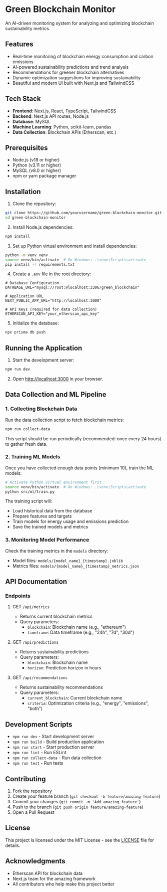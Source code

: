 # Green Blockchain Monitor

An AI-driven monitoring system for analyzing and optimizing blockchain sustainability metrics.

## Features

- Real-time monitoring of blockchain energy consumption and carbon emissions
- AI-powered sustainability predictions and trend analysis
- Recommendations for greener blockchain alternatives
- Dynamic optimization suggestions for improving sustainability
- Beautiful and modern UI built with Next.js and TailwindCSS

## Tech Stack

- **Frontend**: Next.js, React, TypeScript, TailwindCSS
- **Backend**: Next.js API routes, Node.js
- **Database**: MySQL
- **Machine Learning**: Python, scikit-learn, pandas
- **Data Collection**: Blockchain APIs (Etherscan, etc.)

## Prerequisites

- Node.js (v18 or higher)
- Python (v3.11 or higher)
- MySQL (v8.0 or higher)
- npm or yarn package manager

## Installation

1. Clone the repository:
```bash
git clone https://github.com/yourusername/green-blockchain-monitor.git
cd green-blockchain-monitor
```

2. Install Node.js dependencies:
```bash
npm install
```

3. Set up Python virtual environment and install dependencies:
```bash
python -m venv venv
source venv/bin/activate  # On Windows: .\venv\Scripts\activate
pip install -r requirements.txt
```

4. Create a `.env` file in the root directory:
```env
# Database Configuration
DATABASE_URL="mysql://root:@localhost:3306/green_blockchain"

# Application URL
NEXT_PUBLIC_APP_URL="http://localhost:3000"

# API Keys (required for data collection)
ETHERSCAN_API_KEY="your_etherscan_api_key"
```

5. Initialize the database:
```bash
npx prisma db push
```

## Running the Application

1. Start the development server:
```bash
npm run dev
```

2. Open [http://localhost:3000](http://localhost:3000) in your browser.

## Data Collection and ML Pipeline

### 1. Collecting Blockchain Data

Run the data collection script to fetch blockchain metrics:
```bash
npm run collect-data
```

This script should be run periodically (recommended: once every 24 hours) to gather fresh data.

### 2. Training ML Models

Once you have collected enough data points (minimum 10), train the ML models:
```bash
# Activate Python virtual environment first
source venv/bin/activate  # On Windows: .\venv\Scripts\activate
python src/ml/train.py
```

The training script will:
- Load historical data from the database
- Prepare features and targets
- Train models for energy usage and emissions prediction
- Save the trained models and metrics

### 3. Monitoring Model Performance

Check the training metrics in the `models` directory:
- Model files: `models/{model_name}_{timestamp}.joblib`
- Metrics files: `models/{model_name}_{timestamp}_metrics.json`

## API Documentation

### Endpoints

1. GET `/api/metrics`
   - Returns current blockchain metrics
   - Query parameters:
     - `blockchain`: Blockchain name (e.g., "ethereum")
     - `timeframe`: Data timeframe (e.g., "24h", "7d", "30d")

2. GET `/api/predictions`
   - Returns sustainability predictions
   - Query parameters:
     - `blockchain`: Blockchain name
     - `horizon`: Prediction horizon in hours

3. GET `/api/recommendations`
   - Returns sustainability recommendations
   - Query parameters:
     - `current_blockchain`: Current blockchain name
     - `criteria`: Optimization criteria (e.g., "energy", "emissions", "both")

## Development Scripts

- `npm run dev` - Start development server
- `npm run build` - Build production application
- `npm run start` - Start production server
- `npm run lint` - Run ESLint
- `npm run collect-data` - Run data collection
- `npm run test` - Run tests

## Contributing

1. Fork the repository
2. Create your feature branch (`git checkout -b feature/amazing-feature`)
3. Commit your changes (`git commit -m 'Add amazing feature'`)
4. Push to the branch (`git push origin feature/amazing-feature`)
5. Open a Pull Request

## License

This project is licensed under the MIT License - see the [LICENSE](LICENSE) file for details.

## Acknowledgments

- Etherscan API for blockchain data
- Next.js team for the amazing framework
- All contributors who help make this project better 